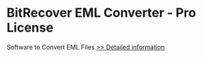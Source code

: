 # BitRecover EML Converter - Pro License
Software to Convert EML Files
[>> Detailed information](https://secure.shareit.com/shareit/product.html?productid=300883195&affiliateid=200057808)